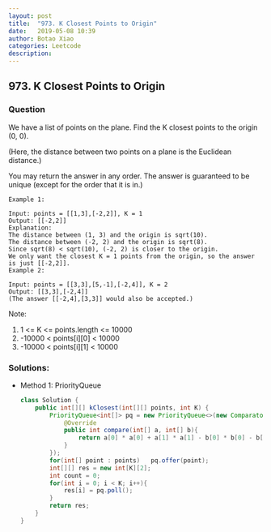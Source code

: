 ```yaml
---
layout: post
title:  "973. K Closest Points to Origin"
date:   2019-05-08 10:39
author: Botao Xiao
categories: Leetcode
description:
---
```

## 973. K Closest Points to Origin

### Question
We have a list of points on the plane.  Find the K closest points to the origin (0, 0).

(Here, the distance between two points on a plane is the Euclidean distance.)

You may return the answer in any order.  The answer is guaranteed to be unique (except for the order that it is in.)

```
Example 1:

Input: points = [[1,3],[-2,2]], K = 1
Output: [[-2,2]]
Explanation:
The distance between (1, 3) and the origin is sqrt(10).
The distance between (-2, 2) and the origin is sqrt(8).
Since sqrt(8) < sqrt(10), (-2, 2) is closer to the origin.
We only want the closest K = 1 points from the origin, so the answer is just [[-2,2]].
Example 2:

Input: points = [[3,3],[5,-1],[-2,4]], K = 2
Output: [[3,3],[-2,4]]
(The answer [[-2,4],[3,3]] would also be accepted.)
```

Note:
1. 1 <= K <= points.length <= 10000
2. -10000 < points[i][0] < 10000
3. -10000 < points[i][1] < 10000

### Solutions:
* Method 1: PriorityQueue
  ```Java
  class Solution {
      public int[][] kClosest(int[][] points, int K) {
          PriorityQueue<int[]> pq = new PriorityQueue<>(new Comparator<int[]>(){
              @Override
              public int compare(int[] a, int[] b){
                  return a[0] * a[0] + a[1] * a[1] - b[0] * b[0] - b[1] * b[1];
              }
          });
          for(int[] point : points)   pq.offer(point);
          int[][] res = new int[K][2];
          int count = 0;
          for(int i = 0; i < K; i++){
              res[i] = pq.poll();
          }
          return res;
      }
  }
  ```
